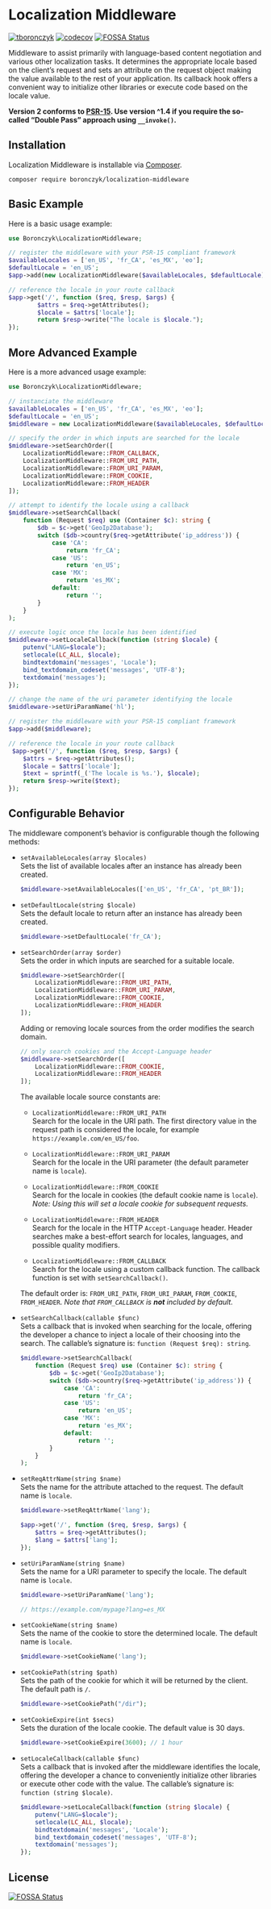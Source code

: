 # Localization Middleware

[![tboronczyk](https://circleci.com/gh/tboronczyk/localization-middleware.svg?style=shield)](https://circleci.com/gh/tboronczyk/localization-middleware)
[![codecov](https://codecov.io/gh/tboronczyk/localization-middleware/branch/master/graph/badge.svg)](https://codecov.io/gh/tboronczyk/localization-middleware)
[![FOSSA Status](https://app.fossa.io/api/projects/git%2Bhttps%3A%2F%2Fgithub.com%2Ftboronczyk%2Flocalization-middleware.svg?type=shield)](https://app.fossa.io/projects/git%2Bhttps%3A%2F%2Fgithub.com%2Ftboronczyk%2Flocalization-middleware?ref=badge_shield)

Middleware to assist primarily with language-based content negotiation and 
various other localization tasks. It determines the appropriate locale based
on the client’s request and sets an attribute on the request object making the
value available to the rest of your application. Its callback hook offers a
convenient way to initialize other libraries or execute code based on the
locale value.

**Version 2 conforms to [PSR-15](https://www.php-fig.org/psr/psr-15/). Use
version ^1.4 if you require the so-called “Double Pass” approach using
`__invoke()`.**

## Installation

Localization Middleware is installable via [Composer](https://getcomposer.org).

    composer require boronczyk/localization-middleware

## Basic Example

Here is a basic usage example:

```php
use Boronczyk\LocalizationMiddleware;

// register the middleware with your PSR-15 compliant framework
$availableLocales = ['en_US', 'fr_CA', 'es_MX', 'eo'];
$defaultLocale = 'en_US';
$app->add(new LocalizationMiddleware($availableLocales, $defaultLocale));

// reference the locale in your route callback
$app->get('/', function ($req, $resp, $args) {
        $attrs = $req->getAttributes();
        $locale = $attrs['locale'];
        return $resp->write("The locale is $locale.");
});
```

## More Advanced Example

Here is a more advanced usage example:

```php
use Boronczyk\LocalizationMiddleware;

// instanciate the middleware
$availableLocales = ['en_US', 'fr_CA', 'es_MX', 'eo'];
$defaultLocale = 'en_US';
$middleware = new LocalizationMiddleware($availableLocales, $defaultLocale);

// specify the order in which inputs are searched for the locale
$middleware->setSearchOrder([
    LocalizationMiddleware::FROM_CALLBACK,
    LocalizationMiddleware::FROM_URI_PATH,
    LocalizationMiddleware::FROM_URI_PARAM,
    LocalizationMiddleware::FROM_COOKIE,
    LocalizationMiddleware::FROM_HEADER
]);

// attempt to identify the locale using a callback
$middleware->setSearchCallback(
    function (Request $req) use (Container $c): string {
        $db = $c->get('GeoIp2Database');
        switch ($db->country($req->getAttribute('ip_address')) {
            case 'CA':
                return 'fr_CA';
            case 'US':
                return 'en_US';
            case 'MX':
                return 'es_MX';
            default:
                return '';
        }
    }
);

// execute logic once the locale has been identified
$middleware->setLocaleCallback(function (string $locale) {
    putenv("LANG=$locale");
    setlocale(LC_ALL, $locale);
    bindtextdomain('messages', 'Locale');
    bind_textdomain_codeset('messages', 'UTF-8');
    textdomain('messages');
});

// change the name of the uri parameter identifying the locale
$middleware->setUriParamName('hl');

// register the middleware with your PSR-15 compliant framework
$app->add($middleware);

// reference the locale in your route callback
 $app->get('/', function ($req, $resp, $args) {
    $attrs = $req->getAttributes();
    $locale = $attrs['locale'];
    $text = sprintf(_('The locale is %s.'), $locale);
    return $resp->write($text);
});
```


## Configurable Behavior

The middleware component’s behavior is configurable though the following
methods:

  * `setAvailableLocales(array $locales)`  
    Sets the list of available locales after an instance has already been
    created.

    ```php
    $middleware->setAvailableLocales(['en_US', 'fr_CA', 'pt_BR']);
    ```

  * `setDefaultLocale(string $locale)`  
    Sets the default locale to return after an instance has already been
    created.

    ```php
    $middleware->setDefaultLocale('fr_CA');
    ```

  * `setSearchOrder(array $order)`  
    Sets the order in which inputs are searched for a suitable locale.

    ```php
    $middleware->setSearchOrder([
        LocalizationMiddleware::FROM_URI_PATH,
        LocalizationMiddleware::FROM_URI_PARAM,
        LocalizationMiddleware::FROM_COOKIE,
        LocalizationMiddleware::FROM_HEADER
    ]);
    ```

    Adding or removing locale sources from the order modifies the search
    domain.

    ```php
    // only search cookies and the Accept-Language header
    $middleware->setSearchOrder([
        LocalizationMiddleware::FROM_COOKIE,
        LocalizationMiddleware::FROM_HEADER
    ]);
    ```

    The available locale source constants are:

    * `LocalizationMiddleware::FROM_URI_PATH`  
      Search for the locale in the URI path. The first directory value in
      the request path is considered the locale, for example
      `https://example.com/en_US/foo`.

    * `LocalizationMiddleware::FROM_URI_PARAM`  
      Search for the locale in the URI parameter (the default parameter name
      is `locale`).

    * `LocalizationMiddleware::FROM_COOKIE`  
      Search for the locale in cookies (the default cookie name is `locale`).
      *Note: Using this will set a locale cookie for subsequent requests.*

    * `LocalizationMiddleware::FROM_HEADER`  
      Search for the locale in the HTTP `Accept-Language` header. Header
      searches make a best-effort search for locales, languages, and possible
      quality modifiers.

    * `LocalizationMiddleware::FROM_CALLBACK`  
      Search for the locale using a custom callback function. The callback
      function is set with `setSearchCallback()`.

    The default order is: `FROM_URI_PATH`, `FROM_URI_PARAM`, `FROM_COOKIE`,
    `FROM_HEADER`. *Note that `FROM_CALLBACK` is **not** included by default.*

  * `setSearchCallback(callable $func)`  
    Sets a callback that is invoked when searching for the locale, offering
    the developer a chance to inject a locale of their choosing into the
    search. The callable’s signature is: `function (Request $req): string`.
    
    ```php
    $middleware->setSearchCallback(
        function (Request $req) use (Container $c): string {
            $db = $c->get('GeoIp2Database');
            switch ($db->country($req->getAttribute('ip_address')) {
                case 'CA':
                    return 'fr_CA';
                case 'US':
                    return 'en_US';
                case 'MX':
                    return 'es_MX';
                default:
                    return '';
            }
        }
    );
    ```

  * `setReqAttrName(string $name)`  
    Sets the name for the attribute attached to the request. The default name
    is `locale`.

    ```php
    $middleware->setReqAttrName('lang');
    
    $app->get('/', function ($req, $resp, $args) {
        $attrs = $req->getAttributes();
        $lang = $attrs['lang'];
    });
    ```

  * `setUriParamName(string $name)`  
    Sets the name for a URI parameter to specify the locale. The default name
    is `locale`.

    ```php
    $middleware->setUriParamName('lang');

    // https://example.com/mypage?lang=es_MX
    ```

  * `setCookieName(string $name)`  
    Sets the name of the cookie to store the determined locale. The default
    name is `locale`.

    ```php
    $middleware->setCookieName('lang');
    ```

  * `setCookiePath(string $path)`  
    Sets the path of the cookie for which it will be returned by the client.
    The default path is `/`.

    ```php
    $middleware->setCookiePath("/dir");
    ```

  * `setCookieExpire(int $secs)`  
    Sets the duration of the locale cookie. The default value is 30 days.

    ```php
    $middleware->setCookieExpire(3600); // 1 hour
    ```

  * `setLocaleCallback(callable $func)`  
    Sets a callback that is invoked after the middleware identifies the locale,
    offering the developer a chance to conveniently initialize other libraries
    or execute other code with the value. The callable’s signature is:
    `function (string $locale)`.

    ```php
    $middleware->setLocaleCallback(function (string $locale) {
        putenv("LANG=$locale");
        setlocale(LC_ALL, $locale);
        bindtextdomain('messages', 'Locale');
        bind_textdomain_codeset('messages', 'UTF-8');
        textdomain('messages');
    });
    ```

## License
[![FOSSA Status](https://app.fossa.io/api/projects/git%2Bhttps%3A%2F%2Fgithub.com%2Ftboronczyk%2Flocalization-middleware.svg?type=large)](https://app.fossa.io/projects/git%2Bhttps%3A%2F%2Fgithub.com%2Ftboronczyk%2Flocalization-middleware?ref=badge_large)
